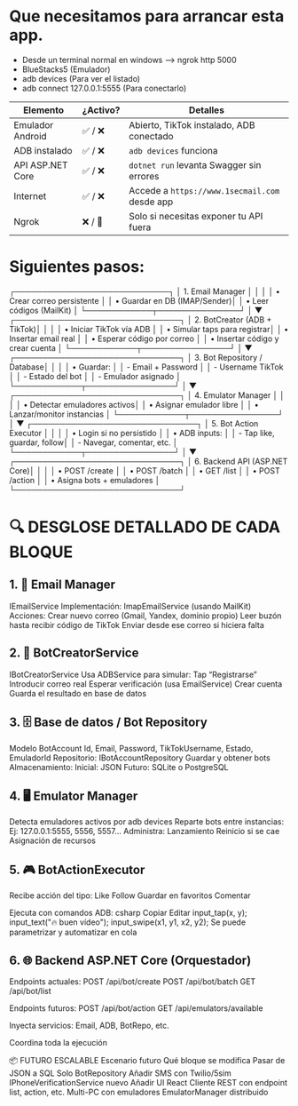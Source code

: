 ﻿

# Que necesitamos para arrancar esta app.

- Desde un terminal normal en windows --> ngrok http 5000
- BlueStacks5 (Emulador)
- adb devices (Para ver el listado)
- adb connect 127.0.0.1:5555 (Para conectarlo)


| Elemento         | ¿Activo? | Detalles                                         |
| ---------------- | -------- | ---------------------------------------------    |
| Emulador Android | ✅ / ❌    | Abierto, TikTok instalado, ADB conectado      |
| ADB instalado    | ✅ / ❌    | `adb devices` funciona                        |
| API ASP.NET Core | ✅ / ❌    | `dotnet run` levanta Swagger sin errores      |
| Internet         | ✅ / ❌    | Accede a `https://www.1secmail.com` desde app |
| Ngrok            | ❌ / 🔁   | Solo si necesitas exponer tu API fuera         |


# Siguientes pasos:

┌────────────────────────────┐
│     1. Email Manager       │
│                            │
│ • Crear correo persistente │
│ • Guardar en DB (IMAP/Sender)│
│ • Leer códigos (MailKit)   │
└────────────┬───────────────┘
             │
             ▼
┌──────────────────────────────┐
│  2. BotCreator (ADB + TikTok)│
│                              │
│ • Iniciar TikTok vía ADB     │
│ • Simular taps para registrar│
│ • Insertar email real        │
│ • Esperar código por correo  │
│ • Insertar código y crear cuenta │
└────────────┬────────────────┘
             │
             ▼
┌──────────────────────────────┐
│  3. Bot Repository / Database│
│                              │
│ • Guardar:                   │
│   - Email + Password         │
│   - Username TikTok          │
│   - Estado del bot           │
│   - Emulador asignado        │
└────────────┬────────────────┘
             │
             ▼
┌──────────────────────────────┐
│  4. Emulator Manager         │
│                              │
│ • Detectar emuladores activos│
│ • Asignar emulador libre     │
│ • Lanzar/monitor instancias  │
└────────────┬────────────────┘
             │
             ▼
┌──────────────────────────────┐
│ 5. Bot Action Executor       │
│                              │
│ • Login si no persistido     │
│ • ADB inputs:                │
│   - Tap like, guardar, follow│
│   - Navegar, comentar, etc.  │
└────────────┬────────────────┘
             │
             ▼
┌──────────────────────────────┐
│ 6. Backend API (ASP.NET Core)│
│                              │
│ • POST /create               │
│ • POST /batch                │
│ • GET /list                  │
│ • POST /action               │
│ • Asigna bots + emuladores   │
└──────────────────────────────┘


# 🔍 DESGLOSE DETALLADO DE CADA BLOQUE

## 1. 📧 Email Manager
IEmailService
Implementación: ImapEmailService (usando MailKit)
Acciones:
Crear nuevo correo (Gmail, Yandex, dominio propio)
Leer buzón hasta recibir código de TikTok
Enviar desde ese correo si hiciera falta

## 2. 🤖 BotCreatorService
IBotCreatorService
Usa ADBService para simular:
Tap “Registrarse”
Introducir correo real
Esperar verificación (usa EmailService)
Crear cuenta
Guarda el resultado en base de datos

## 3. 🗄️ Base de datos / Bot Repository
Modelo BotAccount
Id, Email, Password, TikTokUsername, Estado, EmuladorId
Repositorio: IBotAccountRepository
Guardar y obtener bots
Almacenamiento:
Inicial: JSON
Futuro: SQLite o PostgreSQL

## 4. 🖥️ Emulator Manager
Detecta emuladores activos por adb devices
Reparte bots entre instancias:
Ej: 127.0.0.1:5555, 5556, 5557...
Administra:
Lanzamiento
Reinicio si se cae
Asignación de recursos

## 5. 🎮 BotActionExecutor
Recibe acción del tipo:
Like
Follow
Guardar en favoritos
Comentar

Ejecuta con comandos ADB:
csharp
Copiar
Editar
input_tap(x, y);
input_text("🔥 buen vídeo");
input_swipe(x1, y1, x2, y2);
Se puede parametrizar y automatizar en cola

## 6. 🌐 Backend ASP.NET Core (Orquestador)
Endpoints actuales:
POST /api/bot/create
POST /api/bot/batch
GET /api/bot/list

Endpoints futuros:
POST /api/bot/action
GET /api/emulators/available

Inyecta servicios: Email, ADB, BotRepo, etc.

Coordina toda la ejecución

📦 FUTURO ESCALABLE
Escenario futuro	Qué bloque se modifica
Pasar de JSON a SQL	Solo BotRepository
Añadir SMS con Twilio/5sim	IPhoneVerificationService nuevo
Añadir UI React	Cliente REST con endpoint list, action, etc.
Multi-PC con emuladores	EmulatorManager distribuido